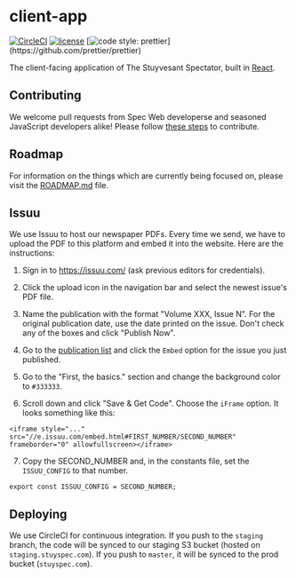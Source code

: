 # client-app
[![CircleCI](https://img.shields.io/circleci/project/github/RedSparr0w/node-csgo-parser.svg)]()
[![license](https://img.shields.io/github/license/mashape/apistatus.svg)]()
[![code style: prettier](https://img.shields.io/badge/code_style-prettier-ff69b4.svg?)](https://github.com/prettier/prettier)

The client-facing application of The Stuyvesant Spectator, built in [React](https://github.com/facebook/react).

## Contributing

We welcome pull requests from Spec Web developerse and seasoned JavaScript developers alike! Please follow [these steps](CONTRIBUTING.md) to contribute.

## Roadmap

For information on the things which are currently being focused on, please visit the [ROADMAP.md](ROADMAP.md) file.

## Issuu

We use Issuu to host our newspaper PDFs. Every time we send, we have to upload the PDF to this platform and embed it into the website. Here are the instructions:

1. Sign in to <https://issuu.com/> (ask previous editors for credentials).

2. Click the upload icon in the navigation bar and select the newest issue's PDF file. 

3. Name the publication with the format "Volume XXX, Issue N". For the original publication date, use the date printed on the issue. Don't check any of the boxes and click "Publish Now".

4. Go to the [publication list](https://issuu.com/home/publications) and click the `Embed` option for the issue you just published.

5. Go to the "First, the basics." section and change the background color to `#333333`.

6. Scroll down and click "Save & Get Code". Choose the `iFrame` option. It looks something like this:
```
<iframe style="..." src="//e.issuu.com/embed.html#FIRST_NUMBER/SECOND_NUMBER" frameborder="0" allowfullscreen></iframe>
```

7. Copy the SECOND\_NUMBER and, in the constants file, set the `ISSUU_CONFIG` to that number.
```
export const ISSUU_CONFIG = SECOND_NUMBER;
```

## Deploying

We use CircleCI for continuous integration. If you push to the `staging` branch, the code will be synced to our staging S3 bucket (hosted on `staging.stuyspec.com`). If you push to `master`, it will be synced to the prod bucket (`stuyspec.com`).

